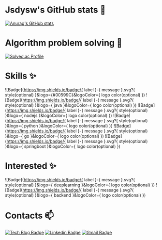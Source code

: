 <!--
**jsdysw/jsdysw** is a ✨ _special_ ✨ repository because its `README.md` (this file) appears on your GitHub profile.

Here are some ideas to get you started:

- 🔭 I’m currently working on ...
- 🌱 I’m currently learning ...
- 👯 I’m looking to collaborate on ...
- 🤔 I’m looking for help with ...
- 💬 Ask me about ...
- 📫 How to reach me: ...
- 😄 Pronouns: ...
- ⚡ Fun fact: ...
-->

# Jsdysw's GitHub stats 👋 #

[![Anurag's GitHub stats](https://github-readme-stats.vercel.app/api?username=jsdysw&show_icons=true&theme=tokyonight)](https://github.com/anuraghazra/github-readme-stats)

# Algorithm problem solving 🌱 #

[![Solved.ac Profile](http://mazassumnida.wtf/api/v2/generate_badge?boj=o_okind)](https://solved.ac/o_okind/)


# Skills ✨ #
![Badge](https://img.shields.io/badge/{ label }-{ message }.svg?{ style(optional) }&logo={#00599C}&logoColor={ logo color(optional) })
![Badge](https://img.shields.io/badge/{ label }-{ message }.svg?{ style(optional) }&logo={ java }&logoColor={ logo color(optional) })
![Badge](https://img.shields.io/badge/{ label }-{ message }.svg?{ style(optional) }&logo={ nodejs }&logoColor={ logo color(optional) })
![Badge](https://img.shields.io/badge/{ label }-{ message }.svg?{ style(optional) }&logo={ python }&logoColor={ logo color(optional) })
![Badge](https://img.shields.io/badge/{ label }-{ message }.svg?{ style(optional) }&logo={ go }&logoColor={ logo color(optional) })
![Badge](https://img.shields.io/badge/{ label }-{ message }.svg?{ style(optional) }&logo={ springboot }&logoColor={ logo color(optional) })

# Interested ✨ #
![Badge](https://img.shields.io/badge/{ label }-{ message }.svg?{ style(optional) }&logo={ deeplearning }&logoColor={ logo color(optional) })
![Badge](https://img.shields.io/badge/{ label }-{ message }.svg?{ style(optional) }&logo={ backend }&logoColor={ logo color(optional) })

# Contacts 📫 #

[![Tech Blog Badge](http://img.shields.io/badge/-Tech%20blog-black?style=flat-square&logo=github&link=https://jsdysw.tistory.com/)](https://jsdysw.tistory.com/)
[![Linkedin Badge](https://img.shields.io/badge/-LinkedIn-blue?style=flat-square&logo=Linkedin&logoColor=white&link=https://www.linkedin.com/in/seokwon-yoon-18932a238/)](https://www.linkedin.com/in/seokwon-yoon-18932a238/)
[![Gmail Badge](https://img.shields.io/badge/Gmail-d14836?style=flat-square&logo=Gmail&logoColor=white&link=mailto:jsdysw@gmail.com)](mailto:jsdysw@gmail.com)
	
